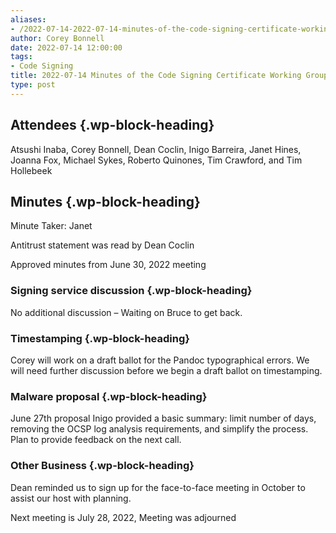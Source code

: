 ```yaml
---
aliases:
- /2022-07-14-2022-07-14-minutes-of-the-code-signing-certificate-working-group/
author: Corey Bonnell
date: 2022-07-14 12:00:00
tags:
- Code Signing
title: 2022-07-14 Minutes of the Code Signing Certificate Working Group
type: post
---
```


## Attendees {.wp-block-heading}

Atsushi Inaba, Corey Bonnell, Dean Coclin, Inigo Barreira, Janet Hines, Joanna Fox, Michael Sykes, Roberto Quinones, Tim Crawford, and Tim Hollebeek

## Minutes {.wp-block-heading}

Minute Taker: Janet

Antitrust statement was read by Dean Coclin

Approved minutes from June 30, 2022 meeting

### Signing service discussion {.wp-block-heading}

No additional discussion – Waiting on Bruce to get back.

### Timestamping {.wp-block-heading}

Corey will work on a draft ballot for the Pandoc typographical errors.
We will need further discussion before we begin a draft ballot on timestamping.

### Malware proposal {.wp-block-heading}

June 27th proposal
Inigo provided a basic summary: limit number of days, removing the OCSP log analysis requirements, and simplify the process.
Plan to provide feedback on the next call.

### Other Business {.wp-block-heading}

Dean reminded us to sign up for the face-to-face meeting in October to assist our host with planning.

Next meeting is July 28, 2022, Meeting was adjourned